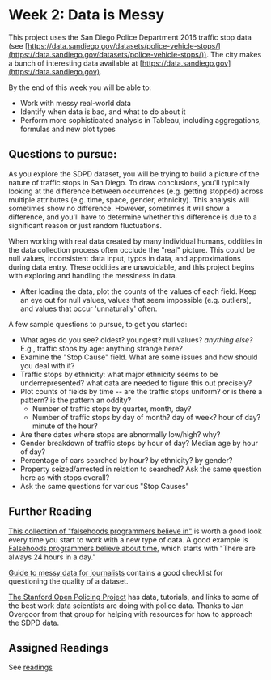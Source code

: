# Week 2: Data is Messy

This project uses the San Diego Police Department 2016 traffic stop
data (see
[https://data.sandiego.gov/datasets/police-vehicle-stops/](https://data.sandiego.gov/datasets/police-vehicle-stops/)). The city
makes a bunch of interesting data available at
[https://data.sandiego.gov](https://data.sandiego.gov).

By the end of this week you will be able to:

* Work with messy real-world data
* Identify when data is bad, and what to do about it
* Perform more sophisticated analysis in Tableau, including aggregations, formulas and new plot types

## Questions to pursue:

As you explore the SDPD dataset, you will be trying to build a picture
of the nature of traffic stops in San Diego. To draw conclusions,
you'll typically looking at the difference between occurrences
(e.g. getting stopped) across multiple attributes (e.g. time, space,
gender, ethnicity). This analysis will sometimes show no
difference. However, sometimes it will show a difference, and you'll
have to determine whether this difference is due to a significant
reason or just random fluctuations.

When working with real data created by many individual humans,
oddities in the data collection process often occlude the "real"
picture. This could be null values, inconsistent data input, typos in
data, and approximations during data entry. These oddities are
unavoidable, and this project begins with exploring and handling the
messiness in data.

* After loading the data, plot the counts of the values of each
  field. Keep an eye out for null values, values that seem impossible
  (e.g. outliers), and values that occur 'unnaturally' often. 

A few sample questions to pursue, to get you started:

* What ages do you see? oldest? youngest? null values? *anything
  else?* E.g., traffic stops by age: anything strange here? 
* Examine the "Stop Cause" field. What are some issues and how should
  you deal with it?
* Traffic stops by ethnicity: what major ethnicity seems to be
  underrepresented? what data are needed to figure this out precisely?
* Plot counts of fields by time -- are the traffic stops uniform? or
  is there a pattern? is the pattern an oddity?
    - Number of traffic stops by quarter, month, day?
    - Number of traffic stops by day of month? day of week? hour of
      day? minute of the hour?
* Are there dates where stops are abnormally low/high? why?
* Gender breakdown of traffic stops by hour of day? Median age by hour
  of day?
* Percentage of cars searched by hour? by ethnicity? by gender?
* Property seized/arrested in relation to searched? Ask the same
  question here as with stops overall?
* Ask the same questions for various "Stop Causes"

## Further Reading

[This collection of "falsehoods programmers believe in"](https://github.com/kdeldycke/awesome-falsehood) is worth a good
look every time you start to work with a new type of data.  A good
example is 
[Falsehoods programmers believe about time](https://infiniteundo.com/post/25326999628/falsehoods-programmers-believe-about-time),
which starts with "There are always 24 hours in a day."

[Guide to messy data for journalists](https://qz.com/572338/the-quartz-guide-to-bad-data/)
contains a good checklist for questioning the quality of a dataset.

[The Stanford Open Policing Project](https://openpolicing.stanford.edu/) has data, tutorials, and links to some of the best work data scientists are doing with police data.  Thanks to Jan Overgoor from that group for helping with resources for how to approach the SDPD data.

## Assigned Readings

See [readings](readings.md)
